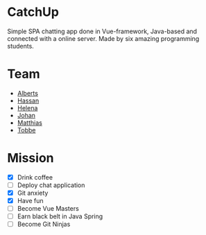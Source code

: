 # CatchUp
Simple SPA chatting app done in Vue-framework, Java-based and connected with a online server. Made by six amazing programming students.

# Team
* [Alberts](https://github.com/Segnos)
* [Hassan](https://github.com/850815h)
* [Helena](https://github.com/helenabarmer)
* [Johan](https://github.com/johan-github)
* [Matthias](https://github.com/TheNasheim)
* [Tobbe](https://github.com/ebbot81)

# Mission
- [x] Drink coffee
- [ ] Deploy chat application
- [x] Git anxiety
- [x] Have fun
- [ ] Become Vue Masters
- [ ] Earn black belt in Java Spring
- [ ] Become Git Ninjas
